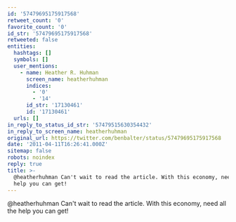```yaml
---
id: '57479695175917568'
retweet_count: '0'
favorite_count: '0'
id_str: '57479695175917568'
retweeted: false
entities:
  hashtags: []
  symbols: []
  user_mentions:
    - name: Heather R. Huhman
      screen_name: heatherhuhman
      indices:
        - '0'
        - '14'
      id_str: '17130461'
      id: '17130461'
  urls: []
in_reply_to_status_id_str: '57479515630354432'
in_reply_to_screen_name: heatherhuhman
original_url: https://twitter.com/benbalter/status/57479695175917568
date: '2011-04-11T16:26:41.000Z'
sitemap: false
robots: noindex
reply: true
title: >-
  @heatherhuhman Can't wait to read the article. With this economy, need all the
  help you can get!
---
```


@heatherhuhman Can't wait to read the article. With this economy, need all the help you can get!